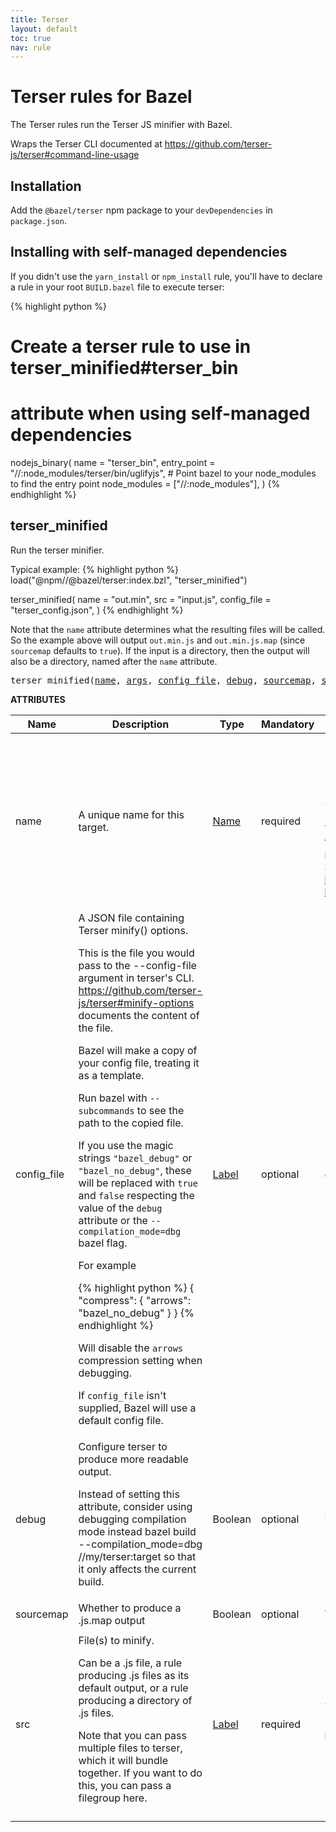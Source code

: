 ```yaml
---
title: Terser
layout: default
toc: true
nav: rule
---
```

<!-- *********************
  DO NOT EDIT THIS FILE
  It is a generated build output from Stardoc.
  Instead you must edit the .bzl file where the rules are declared,
  or possibly a markdown file next to the .bzl file
 ********************* -->
# Terser rules for Bazel

The Terser rules run the Terser JS minifier with Bazel.

Wraps the Terser CLI documented at https://github.com/terser-js/terser#command-line-usage


## Installation

Add the <code>@bazel/terser</code> npm package to your <code>devDependencies</code> in <code>package.json</code>.


## Installing with self-managed dependencies

If you didn't use the <code>yarn_install</code> or <code>npm_install</code> rule, you'll have to declare a rule in your root <code>BUILD.bazel</code> file to execute terser:

{% highlight python %}
# Create a terser rule to use in terser_minified#terser_bin
# attribute when using self-managed dependencies
nodejs_binary(
    name = "terser_bin",
    entry_point = "//:node_modules/terser/bin/uglifyjs",
    # Point bazel to your node_modules to find the entry point
    node_modules = ["//:node_modules"],
)
{% endhighlight %}



## terser_minified

Run the terser minifier.

Typical example:
{% highlight python %}
load("@npm//@bazel/terser:index.bzl", "terser_minified")

terser_minified(
    name = "out.min",
    src = "input.js",
    config_file = "terser_config.json",
)
{% endhighlight %}

Note that the <code>name</code> attribute determines what the resulting files will be called.
So the example above will output <code>out.min.js</code> and <code>out.min.js.map</code> (since <code>sourcemap</code> defaults to <code>true</code>).
If the input is a directory, then the output will also be a directory, named after the <code>name</code> attribute.


<pre>
terser_minified(<a href="#terser_minified-name">name</a>, <a href="#terser_minified-args">args</a>, <a href="#terser_minified-config_file">config_file</a>, <a href="#terser_minified-debug">debug</a>, <a href="#terser_minified-sourcemap">sourcemap</a>, <a href="#terser_minified-src">src</a>, <a href="#terser_minified-terser_bin">terser_bin</a>)
</pre>

**ATTRIBUTES**

<table class="table table-params">
  <thead>
  <tr>
    <th>Name</th>
    <th>Description</th>
    <th>Type</th>
    <th>Mandatory</th>
    <th>Default</th>
  </tr>
  </thead>
  <tbody>
            <tr id="terser_minified-name">
        <td>name</td>
        <td>
                            A unique name for this target.
                                </td>
        <td><a href="https://bazel.build/docs/build-ref.html#name">Name</a></td>
        <td>required</td>
        <td>
            
        </td>
      </tr>
            <tr id="terser_minified-args">
        <td>args</td>
        <td>
                            Additional command line arguments to pass to terser.

Terser only parses minify() args from the config file so additional arguments such as <code>--comments</code> may
be passed to the rule using this attribute. See https://github.com/terser/terser#command-line-usage for the
full list of terser CLI options.
                                </td>
        <td>List of strings</td>
        <td>optional</td>
        <td>
            []
        </td>
      </tr>
            <tr id="terser_minified-config_file">
        <td>config_file</td>
        <td>
                            A JSON file containing Terser minify() options.

This is the file you would pass to the --config-file argument in terser's CLI.
https://github.com/terser-js/terser#minify-options documents the content of the file.

Bazel will make a copy of your config file, treating it as a template.

Run bazel with <code>--subcommands</code> to see the path to the copied file.

If you use the magic strings <code>"bazel_debug"</code> or <code>"bazel_no_debug"</code>, these will be
replaced with <code>true</code> and <code>false</code> respecting the value of the <code>debug</code> attribute
or the <code>--compilation_mode=dbg</code> bazel flag.

For example

{% highlight python %}
{
    "compress": {
        "arrows": "bazel_no_debug"
    }
}
{% endhighlight %}

Will disable the <code>arrows</code> compression setting when debugging.

If <code>config_file</code> isn't supplied, Bazel will use a default config file.
                                </td>
        <td><a href="https://bazel.build/docs/build-ref.html#labels">Label</a></td>
        <td>optional</td>
        <td>
            @npm//@bazel/terser:terser_config.default.json
        </td>
      </tr>
            <tr id="terser_minified-debug">
        <td>debug</td>
        <td>
                            Configure terser to produce more readable output.

Instead of setting this attribute, consider using debugging compilation mode instead
bazel build --compilation_mode=dbg //my/terser:target
so that it only affects the current build.
                                </td>
        <td>Boolean</td>
        <td>optional</td>
        <td>
            False
        </td>
      </tr>
            <tr id="terser_minified-sourcemap">
        <td>sourcemap</td>
        <td>
                            Whether to produce a .js.map output
                                </td>
        <td>Boolean</td>
        <td>optional</td>
        <td>
            True
        </td>
      </tr>
            <tr id="terser_minified-src">
        <td>src</td>
        <td>
                            File(s) to minify.

Can be a .js file, a rule producing .js files as its default output, or a rule producing a directory of .js files.

Note that you can pass multiple files to terser, which it will bundle together.
If you want to do this, you can pass a filegroup here.
                                </td>
        <td><a href="https://bazel.build/docs/build-ref.html#labels">Label</a></td>
        <td>required</td>
        <td>
            
        </td>
      </tr>
            <tr id="terser_minified-terser_bin">
        <td>terser_bin</td>
        <td>
                            An executable target that runs Terser
                                </td>
        <td><a href="https://bazel.build/docs/build-ref.html#labels">Label</a></td>
        <td>optional</td>
        <td>
            @npm//@bazel/bin:terser
        </td>
      </tr>
        </tbody>
</table>


